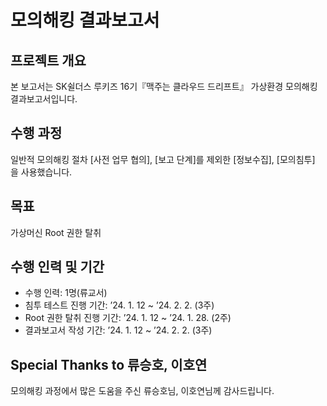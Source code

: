 # 모의해킹 결과보고서

## 프로젝트 개요
본 보고서는 SK쉴더스 루키즈 16기『맥주는 클라우드 드리프트』 가상환경 모의해킹 결과보고서입니다.

## 수행 과정
일반적 모의해킹 절차 [사전 업무 협의], [보고 단계]를 제외한 [정보수집], [모의침투] 을 사용했습니다.

## 목표
가상머신 Root 권한 탈취

## 수행 인력 및 기간
- 수행 인력: 1명(류교서)
- 침투 테스트 진행 기간: ’24. 1. 12 ~ ’24. 2. 2. (3주)
- Root 권한 탈취 진행 기간: ’24. 1. 12 ~ ’24. 1. 28. (2주)
- 결과보고서 작성 기간: ’24. 1. 12 ~ ’24. 2. 2. (3주)

## Special Thanks to 류승호, 이호연
모의해킹 과정에서 많은 도움을 주신 류승호님, 이호연님께 감사드립니다.
